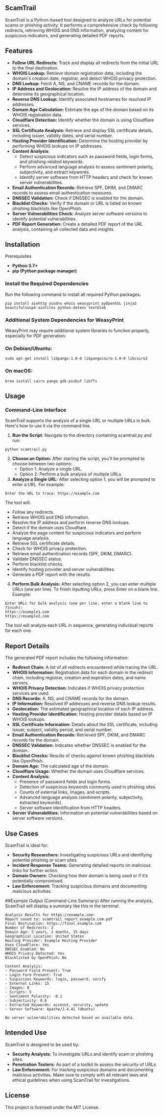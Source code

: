 ## ScamTrail
ScamTrail is a Python-based tool designed to analyze URLs for potential scams or phishing activity. It performs a comprehensive check by following redirects, retrieving WHOIS and DNS information, analyzing content for suspicious indicators, and generating detailed PDF reports.

## Features

- **Follow URL Redirects:** Track and display all redirects from the initial URL to the final destination.
- **WHOIS Lookup:** Retrieve domain registration data, including the domain's creation date, registrar, and detect WHOIS privacy protection.
- **DNS Lookup:** Fetch A, NS, and CNAME records for the domain.
- **IP Address and Geolocation:** Resolve the IP address of the domain and determine its geographical location.
- **Reverse DNS Lookup:** Identify associated hostnames for resolved IP addresses.
- **Domain Age Calculation:** Estimate the age of the domain based on its WHOIS registration data.
- **Cloudflare Detection:** Identify whether the domain is using Cloudflare services.
- **SSL Certificate Analysis:** Retrieve and display SSL certificate details, including issuer, validity dates, and serial number.
- **Hosting Provider Identification:** Determine the hosting provider by performing WHOIS lookups on IP addresses.
- **Content Analysis**:
   - Detect suspicious indicators such as password fields, login forms, and phishing-related keywords.
   - Perform advanced language analysis to assess sentiment polarity, subjectivity, and extract keywords.
   - Identify server software from HTTP headers and check for known server vulnerabilities.
- **Email Authentication Records:** Retrieve SPF, DKIM, and DMARC records to assess email authentication measures.
- **DNSSEC Validation:** Check if DNSSEC is enabled for the domain.
- **Blacklist Checks:** Verify if the domain or URL is listed on known phishing blacklists like OpenPhish.
- **Server Vulnerabilities Check:** Analyze server software versions to identify potential vulnerabilities.
- **PDF Report Generation:** Create a detailed PDF report of the URL analysis, containing all collected data and insights.

## Installation
Prerequisites
- **Python 3.7+**
- **pip (Python package manager)**

### Install the Required Dependencies
Run the following command to install all required Python packages:

```
pip install aiohttp aiodns whois weasyprint pyOpenSSL jinja2 beautifulsoup4 aiofiles python-dotenv textblob
```

### Additional System Dependencies for WeasyPrint
WeasyPrint may require additional system libraries to function properly, especially for PDF generation:

### On Debian/Ubuntu:

```
sudo apt-get install libpango-1.0-0 libpangocairo-1.0-0 libcairo2
```

### On macOS:

```
brew install cairo pango gdk-pixbuf libffi
```

## Usage
### Command-Line Interface
ScamTrail supports the analysis of a single URL or multiple URLs in bulk. Here's how to use it via the command line.

1. **Run the Script:** Navigate to the directory containing scamtrail.py and run:
```
python scamtrail.py
```
2. **Choose an Option:** After starting the script, you'll be prompted to choose between two options:
   - Option 1: Analyze a single URL.
   - Option 2: Perform a bulk analysis of multiple URLs.
3. **Analyze a Single URL:** After selecting option 1, you will be prompted to enter a URL. For example:

```
Enter the URL to trace: https://example.com
```
The tool will:

- Follow any redirects.
- Retrieve WHOIS and DNS information.
- Resolve the IP address and perform reverse DNS lookups.
- Detect if the domain uses Cloudflare.
- Analyze the page content for suspicious indicators and perform language analysis.
- Retrieve SSL certificate details.
- Check for WHOIS privacy protection.
- Retrieve email authentication records (SPF, DKIM, DMARC).
- Validate DNSSEC status.
- Perform blacklist checks.
- Identify hosting provider and server vulnerabilities.
- Generate a PDF report with the results.
4. **Perform Bulk Analysis:** After selecting option 2, you can enter multiple URLs (one per line). To finish inputting URLs, press Enter on a blank line. Example:
```
Enter URLs for bulk analysis (one per line, enter a blank line to finish):
https://example1.com
https://example2.com
```
The tool will analyze each URL in sequence, generating individual reports for each one.

## Report Details
The generated PDF report includes the following information:

- **Redirect Chain:** A list of all redirects encountered while tracing the URL.
- **WHOIS Information:** Registration data for each domain in the redirect chain, including registrar, creation and expiration dates, and name servers.
- **WHOIS Privacy Detection:** Indicates if WHOIS privacy protection services are used.
- **DNS Records:** A, NS, and CNAME records for the domain.
- **IP Information:** Resolved IP addresses and reverse DNS lookup results.
- **Geolocation:** The estimated geographical location of each IP address.
- **Hosting Provider Identification:** Hosting provider details based on IP WHOIS lookups.
- **SSL Certificate Information:** Details about the SSL certificate, including issuer, subject, validity period, and serial number.
- **Email Authentication Records:** Retrieved SPF, DKIM, and DMARC records for the domain.
- **DNSSEC Validation:** Indicates whether DNSSEC is enabled for the domain.
- **Blacklist Checks:** Results of checks against known phishing blacklists like OpenPhish.
- **Domain Age:** The calculated age of the domain.
- **Cloudflare Usage:** Whether the domain uses Cloudflare services.
- **Content Analysis:**
   - Presence of password fields and login forms.
   - Detection of suspicious keywords commonly used in phishing sites.
   - Counts of external links, images, and scripts.
   - Advanced language analysis (sentiment polarity, subjectivity, extracted keywords).
   - Server software identification from HTTP headers.
- **Server Vulnerabilities:** Information on potential vulnerabilities based on server software versions.

## Use Cases
ScamTrail is ideal for:

- **Security Researchers:** Investigating suspicious URLs and identifying potential phishing or scam sites.
- **Incident Response Teams:** Generating detailed reports on malicious links for further action.
- **Domain Owners:** Checking how their domain is being used or if it’s potentially compromised.
- **Law Enforcement:** Tracking suspicious domains and documenting malicious activities.

##Example Output (Command-Line Summary)
After running the analysis, ScamTrail will display a summary like this in the terminal:

```
Analysis Results for https://example.com:
Report saved to: scamtrail_report_example.com.pdf
Final Destination: https://final.example.com
Number of Redirects: 2
Domain Age: 5 years, 2 months, 15 days
Geographical Location: United States
Hosting Provider: Example Hosting Provider
Uses CloudFlare: Yes
DNSSEC Enabled: No
WHOIS Privacy Detected: Yes
Blacklisted by OpenPhish: No

Content Analysis:
- Password Field Present: True
- Login Form Present: True
- Suspicious Keywords: login, password, verify
- External Links: 15
- Images: 8
- Scripts: 5
- Sentiment Polarity: -0.1
- Subjectivity: 0.6
- Extracted Keywords: account, security, update
- Server Software: Apache/2.4.41 (Ubuntu)

No server vulnerabilities detected based on available data.
```

## Intended Use
ScamTrail is designed to be used by:

- **Security Analysts:** To investigate URLs and identify scam or phishing sites.
- **Penetration Testers:** As part of a toolkit to assess the security of URLs.
- **Law Enforcement:** For tracking suspicious domains and documenting malicious activities.
Make sure to comply with all relevant laws and ethical guidelines when using ScamTrail for investigations.

## License
This project is licensed under the MIT License.
